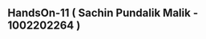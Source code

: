 HandsOn-11 ( Sachin Pundalik Malik - 1002202264 )
--------------------------------------------------------

